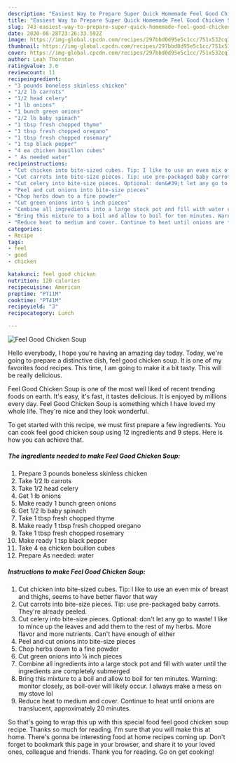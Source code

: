 ```yaml
---
description: "Easiest Way to Prepare Super Quick Homemade Feel Good Chicken Soup"
title: "Easiest Way to Prepare Super Quick Homemade Feel Good Chicken Soup"
slug: 743-easiest-way-to-prepare-super-quick-homemade-feel-good-chicken-soup
date: 2020-08-28T23:26:33.592Z
image: https://img-global.cpcdn.com/recipes/297bbd0d95e5c1cc/751x532cq70/feel-good-chicken-soup-recipe-main-photo.jpg
thumbnail: https://img-global.cpcdn.com/recipes/297bbd0d95e5c1cc/751x532cq70/feel-good-chicken-soup-recipe-main-photo.jpg
cover: https://img-global.cpcdn.com/recipes/297bbd0d95e5c1cc/751x532cq70/feel-good-chicken-soup-recipe-main-photo.jpg
author: Leah Thornton
ratingvalue: 3.6
reviewcount: 11
recipeingredient:
- "3 pounds boneless skinless chicken"
- "1/2 lb carrots"
- "1/2 head celery"
- "1 lb onions"
- "1 bunch green onions"
- "1/2 lb baby spinach"
- "1 tbsp fresh chopped thyme"
- "1 tbsp fresh chopped oregano"
- "1 tbsp fresh chopped rosemary"
- "1 tsp black pepper"
- "4 ea chicken bouillon cubes"
- " As needed water"
recipeinstructions:
- "Cut chicken into bite-sized cubes. Tip: I like to use an even mix of breast and thighs, seems to have better flavor that way"
- "Cut carrots into bite-size pieces. Tip: use pre-packaged baby carrots. They&#39;re already peeled."
- "Cut celery into bite-size pieces. Optional: don&#39;t let any go to waste! I like to mince up the leaves and add them to the rest of my herbs. More flavor and more nutrients. Can&#39;t have enough of either"
- "Peel and cut onions into bite-size pieces"
- "Chop herbs down to a fine powder"
- "Cut green onions into ¼ inch pieces"
- "Combine all ingredients into a large stock pot and fill with water until the ingredients are completely submerged"
- "Bring this mixture to a boil and allow to boil for ten minutes. Warning: monitor closely, as boil-over will likely occur. I always make a mess on my stove lol"
- "Reduce heat to medium and cover. Continue to heat until onions are translucent, approximately 20 minutes."
categories:
- Recipe
tags:
- feel
- good
- chicken

katakunci: feel good chicken 
nutrition: 120 calories
recipecuisine: American
preptime: "PT11M"
cooktime: "PT41M"
recipeyield: "3"
recipecategory: Lunch

---
```



![Feel Good Chicken Soup](https://img-global.cpcdn.com/recipes/297bbd0d95e5c1cc/751x532cq70/feel-good-chicken-soup-recipe-main-photo.jpg)

Hello everybody, I hope you're having an amazing day today. Today, we're going to prepare a distinctive dish, feel good chicken soup. It is one of my favorites food recipes. This time, I am going to make it a bit tasty. This will be really delicious.



Feel Good Chicken Soup is one of the most well liked of recent trending foods on earth. It's easy, it's fast, it tastes delicious. It is enjoyed by millions every day. Feel Good Chicken Soup is something which I have loved my whole life. They're nice and they look wonderful.


To get started with this recipe, we must first prepare a few ingredients. You can cook feel good chicken soup using 12 ingredients and 9 steps. Here is how you can achieve that.

<!--inarticleads1-->

##### The ingredients needed to make Feel Good Chicken Soup:

1. Prepare 3 pounds boneless skinless chicken
1. Take 1/2 lb carrots
1. Take 1/2 head celery
1. Get 1 lb onions
1. Make ready 1 bunch green onions
1. Get 1/2 lb baby spinach
1. Take 1 tbsp fresh chopped thyme
1. Make ready 1 tbsp fresh chopped oregano
1. Take 1 tbsp fresh chopped rosemary
1. Make ready 1 tsp black pepper
1. Take 4 ea chicken bouillon cubes
1. Prepare  As needed: water




<!--inarticleads2-->

##### Instructions to make Feel Good Chicken Soup:

1. Cut chicken into bite-sized cubes. Tip: I like to use an even mix of breast and thighs, seems to have better flavor that way
1. Cut carrots into bite-size pieces. Tip: use pre-packaged baby carrots. They&#39;re already peeled.
1. Cut celery into bite-size pieces. Optional: don&#39;t let any go to waste! I like to mince up the leaves and add them to the rest of my herbs. More flavor and more nutrients. Can&#39;t have enough of either
1. Peel and cut onions into bite-size pieces
1. Chop herbs down to a fine powder
1. Cut green onions into ¼ inch pieces
1. Combine all ingredients into a large stock pot and fill with water until the ingredients are completely submerged
1. Bring this mixture to a boil and allow to boil for ten minutes. Warning: monitor closely, as boil-over will likely occur. I always make a mess on my stove lol
1. Reduce heat to medium and cover. Continue to heat until onions are translucent, approximately 20 minutes.




So that's going to wrap this up with this special food feel good chicken soup recipe. Thanks so much for reading. I'm sure that you will make this at home. There's gonna be interesting food at home recipes coming up. Don't forget to bookmark this page in your browser, and share it to your loved ones, colleague and friends. Thank you for reading. Go on get cooking!
